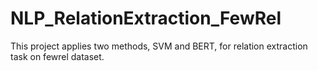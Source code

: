 # NLP_RelationExtraction_FewRel
This project applies two methods, SVM and BERT, for relation extraction task on fewrel dataset.
